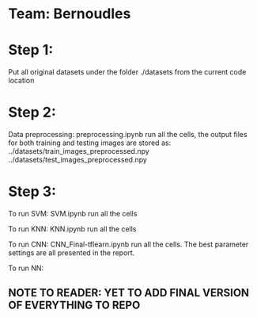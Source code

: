 # Team: Bernoudles

# Step 1:
Put all original datasets under the folder ./datasets from the current code location

# Step 2: 
Data preprocessing: preprocessing.ipynb
	run all the cells, the output files for both training and testing images are stored as: 
	../datasets/train_images_preprocessed.npy
	../datasets/test_images_preprocessed.npy

# Step 3:
To run SVM: SVM.ipynb
	run all the cells

To run KNN: KNN.ipynb
	run all the cells

To run CNN: CNN_Final-tflearn.ipynb
	run all the cells. The best parameter settings are all presented in the report.

To run NN: 

## NOTE TO READER: YET TO ADD FINAL VERSION OF EVERYTHING TO REPO

